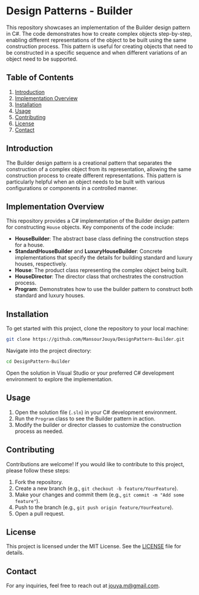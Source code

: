 # Design Patterns - Builder

This repository showcases an implementation of the Builder design pattern in C#. The code demonstrates how to create complex objects step-by-step, enabling different representations of the object to be built using the same construction process. This pattern is useful for creating objects that need to be constructed in a specific sequence and when different variations of an object need to be supported.

## Table of Contents
1. [Introduction](#introduction)
2. [Implementation Overview](#implementation-overview)
3. [Installation](#installation)
4. [Usage](#usage)
5. [Contributing](#contributing)
6. [License](#license)
7. [Contact](#contact)

## Introduction
The Builder design pattern is a creational pattern that separates the construction of a complex object from its representation, allowing the same construction process to create different representations. This pattern is particularly helpful when an object needs to be built with various configurations or components in a controlled manner.

## Implementation Overview
This repository provides a C# implementation of the Builder design pattern for constructing `House` objects. Key components of the code include:

- **HouseBuilder**: The abstract base class defining the construction steps for a house.
- **StandardHouseBuilder** and **LuxuryHouseBuilder**: Concrete implementations that specify the details for building standard and luxury houses, respectively.
- **House**: The product class representing the complex object being built.
- **HouseDirector**: The director class that orchestrates the construction process.
- **Program**: Demonstrates how to use the builder pattern to construct both standard and luxury houses.

## Installation
To get started with this project, clone the repository to your local machine:

```bash
git clone https://github.com/MansourJouya/DesignPattern-Builder.git
```

Navigate into the project directory:

```bash
cd DesignPattern-Builder
```

Open the solution in Visual Studio or your preferred C# development environment to explore the implementation.

## Usage
1. Open the solution file (`.sln`) in your C# development environment.
2. Run the `Program` class to see the Builder pattern in action.
3. Modify the builder or director classes to customize the construction process as needed.

## Contributing
Contributions are welcome! If you would like to contribute to this project, please follow these steps:

1. Fork the repository.
2. Create a new branch (e.g., `git checkout -b feature/YourFeature`).
3. Make your changes and commit them (e.g., `git commit -m "Add some feature"`).
4. Push to the branch (e.g., `git push origin feature/YourFeature`).
5. Open a pull request.

## License
This project is licensed under the MIT License. See the [LICENSE](LICENSE.txt) file for details.

## Contact
For any inquiries, feel free to reach out at jouya.m@gmail.com.

